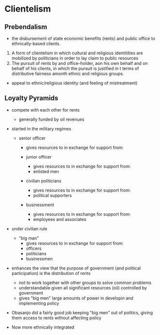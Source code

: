 Clientelism
===========

Prebendalism
------------

-   the disbursement of state economic benefits (rents) and public
    office to ethnically-based clients.

1.  A form of clientelism in which cultural and religious identitities
    are mobilized by politicians in order to lay claim to public
    resources
2.  The pursuit of rents by and office-holder, aon his own behalf and on
    behalf of his clients, in which the pursuit is justified in t terms
    of distributive fairness amonth ethnic and religious groups.

-   appeal to ethnic/religious identity (and feeling of mistreatment)

Loyalty Pyramids
----------------

-   compete with each other for rents
    -   generally funded by oil revenues

-   started in the military regimes
    -   senior officer
        -   gives resources to in exchange for support from:
        -   junior officer
            -   gives resources to in exchange for support from:
            -   enlisted men

        -   civilian politicians
            -   gives resources to in exchange for support from:
            -   political supporters

        -   businessment
            -   gives resources to in exchange for support from:
            -   employees and associates

-   under civilian rule
    -   "big man"
        -   gives resources to in exchange for support from:
        -   officers
        -   politicians
        -   businessmen

-   enhances the view that the purpose of government (and political
    participation) is the distribution of rents
    -   not to work together with other groups to solve common problems
    -   understandable given all significant resources (oil) controlled
        by government
    -   gives "big men" large amounts of power in developin and
        implementing policy

-   Obasanjo did a fairly good job keeping "big men" out of politics,
    giving them access to rents without affecting policy

-   Now more ethnically integrated
